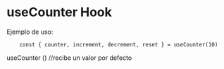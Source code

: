 # useCounter Hook

Ejemplo de uso:
```
    const { counter, increment, decrement, reset } = useCounter(10)
```

useCounter () //recibe un valor por defecto